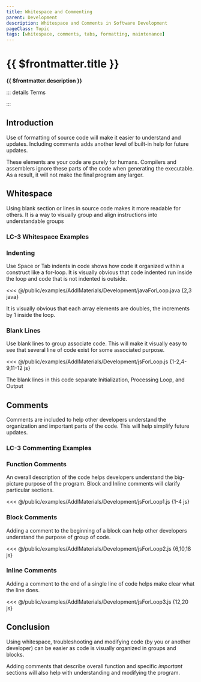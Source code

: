 ```yaml
---
title: Whitespace and Commenting
parent: Development
description: Whitespace and Comments in Software Development
pageClass: Topic
tags: [whitespace, comments, tabs, formatting, maintenance]
---
```


<script setup>
import KeyConcepts from '../../.vitepress/components/KeyConcepts.vue'
import QuestionTF from '../../.vitepress/components/QuestionTF.vue'
</script>

# {{ $frontmatter.title }}
**{{ $frontmatter.description }}**

<KeyConcepts :ConceptArray= "[
{
  Concept:'Whitespace for easier code review',
  Details:'Indenting and blank lines visually organizes source code to help other developers understand and modify your code'
},
{
  Concept:'Commenting for understandability',
  Details:'Adding comments help others understand important and non-obvious code'
},
]" />

::: details Terms
<!--@include: @/TextSnippets/Assembly/Development_Terms.md -->
:::

## Introduction

Use of formatting of source code will make it easier to understand and updates. Including comments adds another level of built-in help for future updates.

These elements are your code are purely for humans. Compilers and assemblers ignore these parts of the code when generating the executable. As a result, it will not make the final program any larger.

## Whitespace

Using blank section or lines in source code makes it more readable for others. It is a way to visually group and align instructions into understandable groups

### LC-3 Whitespace Examples
<!-- ### [LC-3 Whitespace Examples](../../../LC3/Development/WhitespaceAndCommenting/index.md#whitespace)  -->

### Indenting

Use Space or Tab indents in code shows how code it organized within a construct like a for-loop. It is visually obvious that code indented run inside the loop and code that is not indented is outside.

<<< @/public/examples/AddlMaterials/Development/javaForLoop.java {2,3 java}

It is visually obvious that each array elements are doubles, the increments by 1 inside the loop.


### Blank Lines

Use blank lines to group associate code. This will make it visually easy to see that several line of code exist for some associated purpose.

<<< @/public/examples/AddlMaterials/Development/jsForLoop.js {1-2,4-9,11-12 js}

The blank lines in this code separate Initialization, Processing Loop, and Output

<QuestionTF question="Use of whitespace helps developers understand the program" answer='true' rightAnswerFeedback="Right! Particularly code that was written a while back, and now needs to be updated by another developer" wrongAnswerFeedback="Actually it is likely to help"/>

<QuestionTF question="Assemblers/Compilers include whitespace in the executable" answer='false' rightAnswerFeedback="Right! Whitespace is stripped out during the first pass of the Assembly process" wrongAnswerFeedback="Incorrect. Assemblers/Compilers completely ignore all whitespace during the process"/>

## Comments

Comments are included to help other developers understand the organization and important parts of the code. This will help simplify future updates.

### LC-3 Commenting Examples
<!-- ### [LC-3 Commenting Examples](../../../LC3/Development/WhitespaceAndCommenting/index.md#comments)  -->

### Function Comments

An overall description of the code helps developers understand the big-picture purpose of the program. Block and Inline comments will clarify particular sections.

<<< @/public/examples/AddlMaterials/Development/jsForLoop1.js {1-4 js}

### Block Comments

Adding a comment to the beginning of a block can help other developers understand the purpose of group of code.

<<< @/public/examples/AddlMaterials/Development/jsForLoop2.js {6,10,18 js}

### Inline Comments

Adding a comment to the end of a single line of code helps make clear what the line does.

<<< @/public/examples/AddlMaterials/Development/jsForLoop3.js {12,20 js}

<QuestionTF question="Adding good comments to your code now is likely to help you in the future" answer='true' rightAnswerFeedback="Yes, it is very likely to help as you may not recall the reasons for the structure of your code" wrongAnswerFeedback="Well, that may be true, but you will need to have incredible memory recall"/>

## Conclusion

Using whitespace, troubleshooting and modifying code (by you or another developer) can be easier as code is visually organized in groups and blocks.

Adding comments that describe overall function and specific *important* sections will also help with understanding and modifying the program.